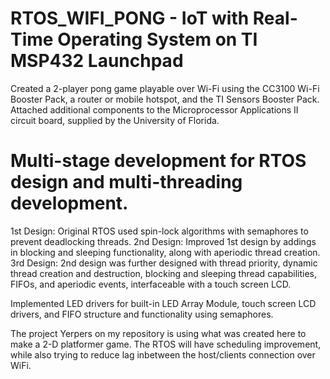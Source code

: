 # RTOS_WIFI_PONG - IoT with Real-Time Operating System on TI MSP432 Launchpad

Created a 2-player pong game playable over Wi-Fi using the CC3100 Wi-Fi Booster Pack, a router or mobile hotspot, and the TI Sensors Booster Pack. 
Attached additional components to the Microprocessor Applications II circuit board, supplied by the University of Florida.

# Multi-stage development for RTOS design and multi-threading development. 
1st Design: Original RTOS used spin-lock algorithms with semaphores to prevent deadlocking threads. 
2nd Design: Improved 1st design by addings in blocking and sleeping functionality, along with aperiodic thread creation.
3rd Design: 2nd design was further designed with thread priority, dynamic thread creation and destruction, blocking and sleeping thread capabilities,
            FIFOs, and aperiodic events, interfaceable with a touch screen LCD.

Implemented LED drivers for built-in LED Array Module, touch screen LCD drivers, and FIFO structure and functionality
using semaphores.

The project Yerpers on my repository is using what was created here to make a 2-D platformer game. The RTOS will have scheduling improvement, while also 
trying to reduce lag inbetween the host/clients connection over WiFi.
